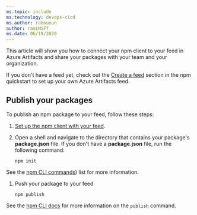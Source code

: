 ```yaml
---
ms.topic: include
ms.technology: devops-cicd
ms.author: rabououn
author: ramiMSFT
ms.date: 06/19/2020
---
```


This article will show you how to connect your npm client to your feed in Azure Artifacts and share your packages with your team and your organization.

If you don't have a feed yet, check out the [Create a feed](../../get-started-npm#createafeed) section in the npm quickstart to set up your own Azure Artifacts feed.

## Publish your packages

To publish an npm package to your feed, follow these steps:

1. [Set up the npm client with your feed](../../npm/npmrc.md).

1. Open a shell and navigate to the directory that contains your package's **package.json** file.
   If you don't have a **package.json** file, run the following command:

   ```
   npm init
   ```
See the [npm CLI commands](https://docs.npmjs.com/cli-documentation/cli)) list for more information.
   
1. Push your package to your feed 
   ```
   npm publish
   ```

See the [npm CLI docs](https://docs.npmjs.com/cli/publish) for more information on the `publish` command.
